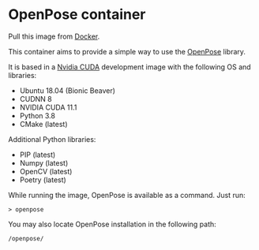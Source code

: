 # OpenPose container

Pull this image from [Docker](https://hub.docker.com/r/amorimcleison/openpose).

This container aims to provide a simple way to use the [OpenPose](https://github.com/CMU-Perceptual-Computing-Lab/openpose) library.

It is based in a [Nvidia CUDA](https://hub.docker.com/r/nvidia/cuda/) development image with the following OS and libraries:
- Ubuntu 18.04 (Bionic Beaver)
- CUDNN 8
- NVIDIA CUDA 11.1
- Python 3.8
- CMake (latest)

Additional Python libraries:
- PIP (latest)
- Numpy (latest)
- OpenCV (latest)
- Poetry (latest)

While running the image, OpenPose is available as a command. Just run:
```
> openpose
```

You may also locate OpenPose installation in the following path:
```
/openpose/
```
